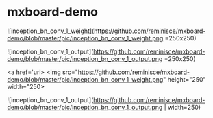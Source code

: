 # mxboard-demo
![inception_bn_conv_1_weight](https://github.com/reminisce/mxboard-demo/blob/master/pic/inception_bn_conv_1_weight.png =250x250)

![inception_bn_conv_1_output](https://github.com/reminisce/mxboard-demo/blob/master/pic/inception_bn_conv_1_output.png =250x250)

<a href='url>
<img src="https://github.com/reminisce/mxboard-demo/blob/master/pic/inception_bn_conv_1_weight.png" height="250" width="250>
</a>

![inception_bn_conv_1_output](https://github.com/reminisce/mxboard-demo/blob/master/pic/inception_bn_conv_1_output.png | width=250)
